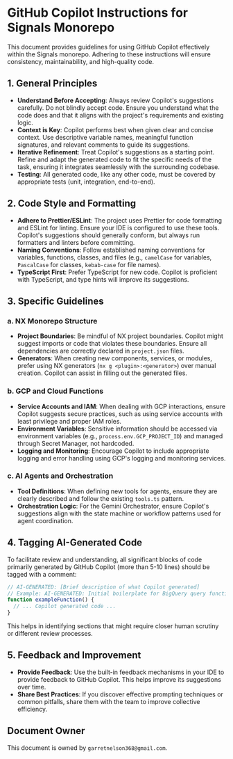 # GitHub Copilot Instructions for Signals Monorepo

This document provides guidelines for using GitHub Copilot effectively within the Signals monorepo. Adhering to these instructions will ensure consistency, maintainability, and high-quality code.

## 1. General Principles

*   **Understand Before Accepting**: Always review Copilot's suggestions carefully. Do not blindly accept code. Ensure you understand what the code does and that it aligns with the project's requirements and existing logic.
*   **Context is Key**: Copilot performs best when given clear and concise context. Use descriptive variable names, meaningful function signatures, and relevant comments to guide its suggestions.
*   **Iterative Refinement**: Treat Copilot's suggestions as a starting point. Refine and adapt the generated code to fit the specific needs of the task, ensuring it integrates seamlessly with the surrounding codebase.
*   **Testing**: All generated code, like any other code, must be covered by appropriate tests (unit, integration, end-to-end).

## 2. Code Style and Formatting

*   **Adhere to Prettier/ESLint**: The project uses Prettier for code formatting and ESLint for linting. Ensure your IDE is configured to use these tools. Copilot's suggestions should generally conform, but always run formatters and linters before committing.
*   **Naming Conventions**: Follow established naming conventions for variables, functions, classes, and files (e.g., `camelCase` for variables, `PascalCase` for classes, `kebab-case` for file names).
*   **TypeScript First**: Prefer TypeScript for new code. Copilot is proficient with TypeScript, and type hints will improve its suggestions.

## 3. Specific Guidelines

### a. NX Monorepo Structure

*   **Project Boundaries**: Be mindful of NX project boundaries. Copilot might suggest imports or code that violates these boundaries. Ensure all dependencies are correctly declared in `project.json` files.
*   **Generators**: When creating new components, services, or modules, prefer using NX generators (`nx g <plugin>:<generator>`) over manual creation. Copilot can assist in filling out the generated files.

### b. GCP and Cloud Functions

*   **Service Accounts and IAM**: When dealing with GCP interactions, ensure Copilot suggests secure practices, such as using service accounts with least privilege and proper IAM roles.
*   **Environment Variables**: Sensitive information should be accessed via environment variables (e.g., `process.env.GCP_PROJECT_ID`) and managed through Secret Manager, not hardcoded.
*   **Logging and Monitoring**: Encourage Copilot to include appropriate logging and error handling using GCP's logging and monitoring services.

### c. AI Agents and Orchestration

*   **Tool Definitions**: When defining new tools for agents, ensure they are clearly described and follow the existing `tools.ts` pattern.
*   **Orchestration Logic**: For the Gemini Orchestrator, ensure Copilot's suggestions align with the state machine or workflow patterns used for agent coordination.

## 4. Tagging AI-Generated Code

To facilitate review and understanding, all significant blocks of code primarily generated by GitHub Copilot (more than 5-10 lines) should be tagged with a comment:

```typescript
// AI-GENERATED: [Brief description of what Copilot generated]
// Example: AI-GENERATED: Initial boilerplate for BigQuery query function
function exampleFunction() {
  // ... Copilot generated code ...
}
```

This helps in identifying sections that might require closer human scrutiny or different review processes.

## 5. Feedback and Improvement

*   **Provide Feedback**: Use the built-in feedback mechanisms in your IDE to provide feedback to GitHub Copilot. This helps improve its suggestions over time.
*   **Share Best Practices**: If you discover effective prompting techniques or common pitfalls, share them with the team to improve collective efficiency.

## Document Owner

This document is owned by `garretnelson368@gmail.com`.
